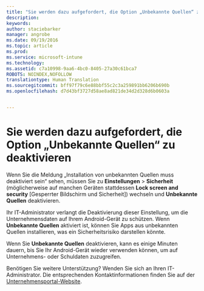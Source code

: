 ```yaml
---
title: "Sie werden dazu aufgefordert, die Option „Unbekannte Quellen“ zu deaktivieren | Microsoft Intune"
description: 
keywords: 
author: staciebarker
manager: angrobe
ms.date: 09/19/2016
ms.topic: article
ms.prod: 
ms.service: microsoft-intune
ms.technology: 
ms.assetid: c7a10998-9aa6-4bc0-8405-27a30c61bca7
ROBOTS: NOINDEX,NOFOLLOW
translationtype: Human Translation
ms.sourcegitcommit: bff97f79c6e88bbf55c2c3a259891bb6206b690b
ms.openlocfilehash: d7d43bf3727d58ae8ad821de34d2d328d6b0603a


---
```


# Sie werden dazu aufgefordert, die Option „Unbekannte Quellen“ zu deaktivieren

Wenn Sie die Meldung „Installation von unbekannten Quellen muss deaktiviert sein“ sehen, müssen Sie zu **Einstellungen** > **Sicherheit** (möglicherweise auf manchen Geräten stattdessen **Lock screen and security** [Gesperrter Bildschirm und Sicherheit]) wechseln und **Unbekannte Quellen** deaktivieren.

Ihr IT-Administrator verlangt die Deaktivierung dieser Einstellung, um die Unternehmensdaten auf Ihrem Android-Gerät zu schützen. Wenn **Unbekannte Quellen** aktiviert ist, können Sie Apps aus unbekannten Quellen installieren, was ein Sicherheitsrisiko darstellen könnte.

Wenn Sie **Unbekannte Quellen** deaktivieren, kann es einige Minuten dauern, bis Sie Ihr Android-Gerät wieder verwenden können, um auf Unternehmens- oder Schuldaten zuzugreifen.

Benötigen Sie weitere Unterstützung? Wenden Sie sich an Ihren IT-Administrator. Die entsprechenden Kontaktinformationen finden Sie auf der [Unternehmensportal-Website](http://portal.manage.microsoft.com).





<!--HONumber=Sep16_HO3-->


